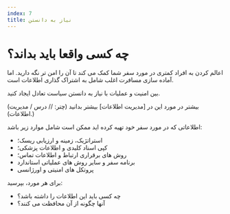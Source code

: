 ```yaml
---
index: 7
title: نیاز به دانستن
---
```

# چه کسی واقعا باید بداند؟

اعالم کردن به افراد کمتری در مورد سفر شما کمک می کند تا آن را امن تر نگه دارید. اما آماده سازی مسافرت اغلب شامل به اشتراک گذاری اطلاعات است.

بین امنیت و عملیات با نیاز به دانستن سیاست تعادل ایجاد کنید.

(بیشتر در مورد این در [مدیریت اطلاعات] بیشتر بدانید (چتر: // درس / مدیریت اطلاعات).)

اطلاعاتی که در مورد سفر خود تهیه کرده اید ممکن است شامل موارد زیر باشد:

*   استراتژیک، زمینه و ارزیابی ریسک؛
*   کپی اسناد کلیدی و اطلاعات پزشکی؛
*   روش های برقراری ارتباط و اطلاعات تماس؛
*   برنامه سفر و سایر روش های عملیاتی استاندارد
*   پروتکل های امنیتی و اورژانسی

برای هر مورد، بپرسید:

*   چه کسی باید این اطلاعات را داشته باشد؟
*   آنها چگونه از آن محافظت می کنند؟
